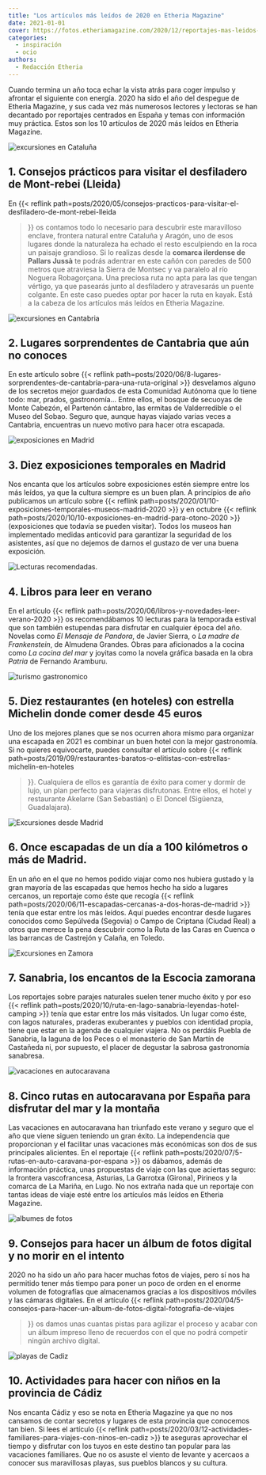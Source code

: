 ```yaml
---
title: "Los artículos más leídos de 2020 en Etheria Magazine"
date: 2021-01-01
cover: https://fotos.etheriamagazine.com/2020/12/reportajes-mas-leidos-cadiz.jpg
categories: 
  - inspiración
  - ocio
authors: 
  - Redacción Etheria
---
```


Cuando termina un año toca echar la vista atrás para coger impulso y afrontar el siguiente con energía. 2020 ha sido el año del despegue de Etheria Magazine, y sus cada vez más numerosos lectores y lectoras se han decantado por reportajes centrados en España y temas con información muy práctica. Estos son los 10 artículos de 2020 más leídos en Etheria Magazine.

![excursiones en Cataluña](https://fotos.etheriamagazine.com/2020/12/reportajes-mas-leidos-mont-rebei.jpg "El sendero del desfiladero de Mont-rebei fue horadado en la roca como un camino de herradura. © Pepa García")

## 1\. Consejos prácticos para visitar el desfiladero de Mont-rebei (Lleida)

En {{< reflink 
path=posts/2020/05/consejos-practicos-para-visitar-el-desfiladero-de-mont-rebei-lleida 
>}} os contamos todo lo necesario para descubrir este maravilloso enclave, frontera 
natural entre Cataluña y Aragón, uno de esos lugares donde la naturaleza ha echado el 
resto esculpiendo en la roca un paisaje grandioso. Si lo realizas desde la **comarca 
ilerdense de Pallars Jussà** te podrás adentrar en este cañón con paredes de 500 metros 
que atraviesa la Sierra de Montsec y va paralelo al río Noguera Robagorçana. Una 
preciosa ruta no apta para las que tengan vértigo, ya que pasearás junto al desfiladero 
y atravesarás un puente colgante. En este caso puedes optar por hacer la ruta en kayak. 
Está a la cabeza de los artículos más leídos en Etheria Magazine. 

![excursiones en Cantabria](https://fotos.etheriamagazine.com/2020/12/reportajes-mas-leidos-cantabria.jpg "Iglesia de Santa Maria de Valverde, en Valderredible (Cantabria).")

## 2\. Lugares sorprendentes de Cantabria que aún no conoces

En este artículo sobre {{< reflink 
path=posts/2020/06/8-lugares-sorprendentes-de-cantabria-para-una-ruta-original >}} 
desvelamos alguno de los secretos mejor guardados de esta Comunidad Autónoma que lo 
tiene todo: mar, prados, gastronomía… Entre ellos, el bosque de secuoyas de Monte 
Cabezón, el Partenón cántabro, las ermitas de Valderredible o el Museo del Sobao. Seguro 
que, aunque hayas viajado varias veces a Cantabria, encuentras un nuevo motivo para 
hacer otra escapada. 

![exposiciones en Madrid](https://fotos.etheriamagazine.com/2020/12/reportajes-mas-leidos-exposiciones-madrid.jpg "‘Pescadoras valencianas’, 1903. de Joaquín Sorolla. © Diputación de Valencia")

## 3\. Diez exposiciones temporales en Madrid

Nos encanta que los artículos sobre exposiciones estén siempre entre los más leídos, ya 
que la cultura siempre es un buen plan. A principios de año publicamos un artículo sobre 
{{< reflink path=posts/2020/01/10-exposiciones-temporales-museos-madrid-2020 >}} y en 
octubre {{< reflink path=posts/2020/10/10-exposiciones-en-madrid-para-otono-2020 >}} 
(exposiciones que todavía se pueden visitar). Todos los museos han implementado medidas 
anticovid para garantizar la seguridad de los asistentes, así que no dejemos de darnos 
el gustazo de ver una buena exposición. 

![Lecturas recomendadas.](https://fotos.etheriamagazine.com/2020/12/reportajes-mas-leidos-libros-verano-2020.jpg "Lecturas de verano para divertirse o aprender en vacaciones. © Dan Dumitriu")

## 4\. Libros para leer en verano

En el artículo {{< reflink path=posts/2020/06/libros-y-novedades-leer-verano-2020 >}} os 
recomendábamos 10 lecturas para la temporada estival que son también estupendas para 
disfrutar en cualquier época del año. Novelas como _El Mensaje de Pandora_, de Javier 
Sierra, o _La madre de Frankenstein_, de Almudena Grandes. Obras para aficionados a la 
cocina como _La cocina del mar_ y joyitas como la novela gráfica basada en la obra 
_Patria_ de Fernando Aramburu. 

![turismo gastronomico](https://fotos.etheriamagazine.com/2020/12/reportajes-mas-leidos-restaurantes-estrella-michelin.jpg "Restaurantes con estrella Michelin en hoteles.")

## 5\. Diez restaurantes (en hoteles) con estrella Michelin donde comer desde 45 euros

Uno de los mejores planes que se nos ocurren ahora mismo para organizar una escapada en 
2021 es combinar un buen hotel con la mejor gastronomía. Si no quieres equivocarte, 
puedes consultar el artículo sobre {{< reflink 
path=posts/2019/09/restaurantes-baratos-o-elitistas-con-estrellas-michelin-en-hoteles 
>}}. Cualquiera de ellos es garantía de éxito para comer y dormir de lujo, un plan 
perfecto para viajeras disfrutonas. Entre ellos, el hotel y restaurante Akelarre (San 
Sebastián) o El Doncel (Sigüenza, Guadalajara). 

![Excursiones desde Madrid](https://fotos.etheriamagazine.com/2020/12/reportajes-mas-leidos-sepulveda.jpg "Sepúlveda es perfecta para una excursión desde Madrid. © Kelu Robles")

## 6\. Once escapadas de un día a 100 kilómetros o más de Madrid.

En un año en el que no hemos podido viajar como nos hubiera gustado y la gran mayoría de 
las escapadas que hemos hecho ha sido a lugares cercanos, un reportaje como éste que 
recogía {{< reflink path=posts/2020/06/11-escapadas-cercanas-a-dos-horas-de-madrid >}} 
tenía que estar entre los más leídos. Aquí puedes encontrar desde lugares conocidos como 
Sepúlveda (Segovia) o Campo de Criptana (Ciudad Real) a otros que merece la pena 
descubrir como la Ruta de las Caras en Cuenca o las barrancas de Castrejón y Calaña, en 
Toledo. 

![Excursiones en Zamora](https://fotos.etheriamagazine.com/2020/12/reportajes-mas-leidos-sanabria.jpg "Panorámica del lago de Sanabria desde el Mirador de los Peces, en San Martín de Castañeda. © Kelu Robles")

## 7\. Sanabria, los encantos de la Escocia zamorana

Los reportajes sobre parajes naturales suelen tener mucho éxito y por eso {{< reflink 
path=posts/2020/10/ruta-en-lago-sanabria-leyendas-hotel-camping >}} tenía que estar 
entre los más visitados. Un lugar como éste, con lagos naturales, praderas exuberantes y 
pueblos con identidad propia, tiene que estar en la agenda de cualquier viajera. No os 
perdáis Puebla de Sanabria, la laguna de los Peces o el monasterio de San Martín de 
Castañeda ni, por supuesto, el placer de degustar la sabrosa gastronomía sanabresa. 

![vacaciones en autocaravana](https://fotos.etheriamagazine.com/2020/12/reportajes-mas-leidos-rutas-auto-caravana.jpg "Rutas en autocarvana por España.")

## 8\. Cinco rutas en autocaravana por España para disfrutar del mar y la montaña

Las vacaciones en autocaravana han triunfado este verano y seguro que el año que viene 
siguen teniendo un gran éxito. La independencia que proporcionan y el facilitar unas 
vacaciones más económicas son dos de sus principales alicientes. En el reportaje {{< 
reflink path=posts/2020/07/5-rutas-en-auto-caravana-por-espana >}} os dábamos, además de 
información práctica, unas propuestas de viaje con las que aciertas seguro: la frontera 
vascofrancesa, Asturias, La Garrotxa (Girona), Pirineos y la comarca de La Mariña, en 
Lugo. No nos extraña nada que un reportaje con tantas ideas de viaje esté entre los 
artículos más leídos en Etheria Magazine. 

![albumes de fotos](https://fotos.etheriamagazine.com/2020/12/reportajes-mas-leidos-albumes.jpg "No renuncies a imprimir tus álbumes de fotos.")

## 9\. Consejos para hacer un álbum de fotos digital y no morir en el intento

2020 no ha sido un año para hacer muchas fotos de viajes, pero sí nos ha permitido tener 
más tiempo para poner un poco de orden en el enorme volumen de fotografías que 
almacenamos gracias a los dispositivos móviles y las cámaras digitales. En el artículo 
{{< reflink 
path=posts/2020/04/5-consejos-para-hacer-un-album-de-fotos-digital-fotografia-de-viajes 
>}} os damos unas cuantas pistas para agilizar el proceso y acabar con un álbum impreso 
lleno de recuerdos con el que no podrá competir ningún archivo digital. 

![playas de Cadiz](https://fotos.etheriamagazine.com/2020/12/reportajes-mas-leidos-cadiz.jpg "Playa Fuente del Gallo (Conil). © Etheria Magazine")

## 10\. Actividades para hacer con niños en la provincia de Cádiz

Nos encanta Cádiz y eso se nota en Etheria Magazine ya que no nos cansamos de contar 
secretos y lugares de esta provincia que conocemos tan bien. Si lees el artículo {{< 
reflink path=posts/2020/03/12-actividades-familiares-para-viajes-con-ninos-en-cadiz >}} 
te aseguras aprovechar el tiempo y disfrutar con los tuyos en este destino tan popular 
para las vacaciones familiares. Que no os asuste el viento de levante y acercaos a 
conocer sus maravillosas playas, sus pueblos blancos y su cultura.
